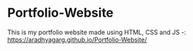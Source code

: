 # Portfolio-Website
This is my portfolio website made using HTML, CSS and JS -: https://aradhyagarg.github.io/Portfolio-Website/
